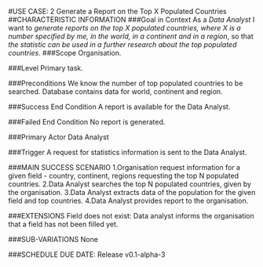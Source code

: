 #USE CASE: 2 Generate a Report on the Top X Populated Countries
##CHARACTERISTIC INFORMATION
###Goal in Context
As a *Data Analyst* I want to *generate reports on the top X populated countries, where X is a number specified by me, in the world, in a continent and in a region*, so that *the statistic can be used in a further research about the top populated countries*.
###Scope
Organisation.

###Level
Primary task.

###Preconditions
We know the number of top populated countries to be searched. Database contains data for world, continent and region.

###Success End Condition
A report is available for the Data Analyst.

###Failed End Condition
No report is generated.

###Primary Actor
Data Analyst

###Trigger
A request for statistics information is sent to the Data Analyst.

###MAIN SUCCESS SCENARIO
1.Organisation request information for a given field - country, continent, regions requesting the top N populated countries.
2.Data Analyst searches the top N populated countries, given by the organisation.
3.Data Analyst extracts data of the population for the given field and top countries.
4.Data Analyst provides report to the organisation.

###EXTENSIONS
Field does not exist:
Data analyst informs the organisation that a field has not been filled yet.

###SUB-VARIATIONS
None

###SCHEDULE
DUE DATE: Release v0.1-alpha-3